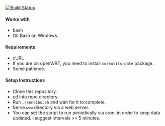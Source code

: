 [![Build Status](https://travis-ci.org/ameer1234567890/sensibo-historical-data.svg?branch=master)](https://travis-ci.org/ameer1234567890/sensibo-historical-data)

#### Works with
* bash
* Git Bash on Windows.

#### Requirements
* cURL
* If you are on openWRT, you need to install `coreutils-date` package.
* Some patience.

#### Setup Instructions
* Clone this repository.
* cd into repo directory.
* Run `./sensibo.sh` and wait for it to complete.
* Serve `www` directory via a web server.
* You can set the script to run periodically via cron, in order to keep data updated. I suggest intervals >= 5 minutes.
